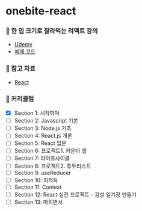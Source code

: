 # onebite-react

### 📗 한 입 크기로 잘라먹는 리액트 강의

- [Udemy](https://www.udemy.com/course/winterlood-react-basic/)
- [예제 코드](https://winterlood.notion.site/a873435b477f433ea04a359f89380cc5?v=1bfd06a98a594ce6a4c158f4aafbe0b2)

### 📄 참고 자료

- [React](https://ko.react.dev/)

### 🚀 커리큘럼

- [x] Section 1: 시작하며
- [ ] Section 2: Javascript 기본
- [ ] Section 3: Node.js 기초
- [ ] Section 4: React.js 개론
- [ ] Section 5: React 입문
- [ ] Section 6: 프로젝트1. 카운터 앱
- [ ] Section 7: 라이프사이클
- [ ] Section 8: 프로젝트2. 투두리스트
- [ ] Section 9: useReducer
- [ ] Section 10: 최적화
- [ ] Section 11: Context
- [ ] Section 12: React 실전 프로젝트 - 감성 일기장 만들기
- [ ] Section 13: 마치면서
